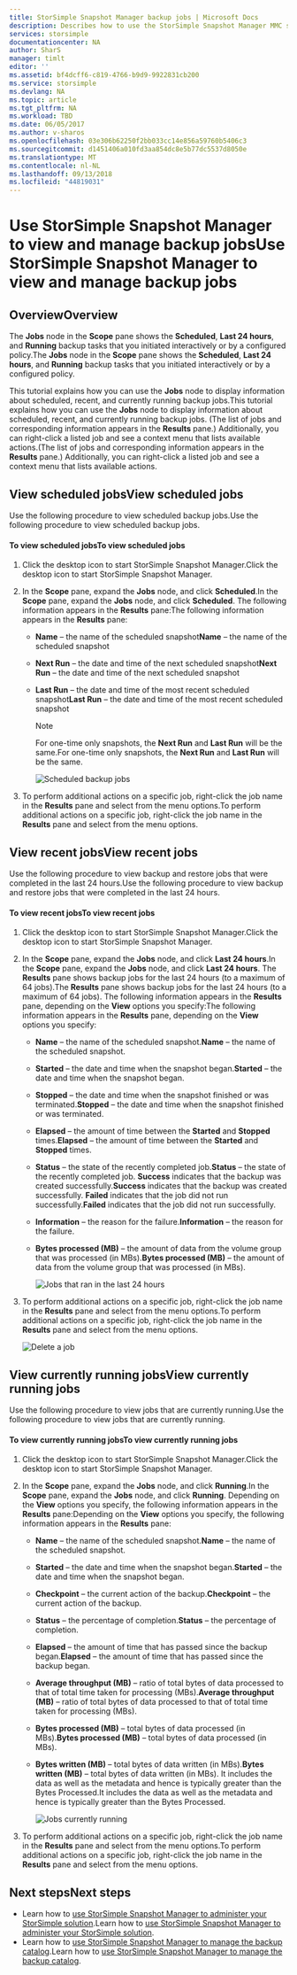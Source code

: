 ```yaml
---
title: StorSimple Snapshot Manager backup jobs | Microsoft Docs
description: Describes how to use the StorSimple Snapshot Manager MMC snap-in to view and manage scheduled, currently running, and completed backup jobs.
services: storsimple
documentationcenter: NA
author: SharS
manager: timlt
editor: ''
ms.assetid: bf4dcff6-c819-4766-b9d9-9922831cb200
ms.service: storsimple
ms.devlang: NA
ms.topic: article
ms.tgt_pltfrm: NA
ms.workload: TBD
ms.date: 06/05/2017
ms.author: v-sharos
ms.openlocfilehash: 03e306b62250f2bb033cc14e856a59760b5406c3
ms.sourcegitcommit: d1451406a010fd3aa854dc8e5b77dc5537d8050e
ms.translationtype: MT
ms.contentlocale: nl-NL
ms.lasthandoff: 09/13/2018
ms.locfileid: "44819031"
---
```

# <a name="use-storsimple-snapshot-manager-to-view-and-manage-backup-jobs"></a><span data-ttu-id="1aa71-103">Use StorSimple Snapshot Manager to view and manage backup jobs</span><span class="sxs-lookup"><span data-stu-id="1aa71-103">Use StorSimple Snapshot Manager to view and manage backup jobs</span></span>

## <a name="overview"></a><span data-ttu-id="1aa71-104">Overview</span><span class="sxs-lookup"><span data-stu-id="1aa71-104">Overview</span></span>
<span data-ttu-id="1aa71-105">The **Jobs** node in the **Scope** pane shows the **Scheduled**, **Last 24 hours**, and **Running** backup tasks that you initiated interactively or by a configured policy.</span><span class="sxs-lookup"><span data-stu-id="1aa71-105">The **Jobs** node in the **Scope** pane shows the **Scheduled**, **Last 24 hours**, and **Running** backup tasks that you initiated interactively or by a configured policy.</span></span> 

<span data-ttu-id="1aa71-106">This tutorial explains how you can use the **Jobs** node to display information about scheduled, recent, and currently running backup jobs.</span><span class="sxs-lookup"><span data-stu-id="1aa71-106">This tutorial explains how you can use the **Jobs** node to display information about scheduled, recent, and currently running backup jobs.</span></span> <span data-ttu-id="1aa71-107">(The list of jobs and corresponding information appears in the **Results** pane.) Additionally, you can right-click a listed job and see a context menu that lists available actions.</span><span class="sxs-lookup"><span data-stu-id="1aa71-107">(The list of jobs and corresponding information appears in the **Results** pane.) Additionally, you can right-click a listed job and see a context menu that lists available actions.</span></span>

## <a name="view-scheduled-jobs"></a><span data-ttu-id="1aa71-108">View scheduled jobs</span><span class="sxs-lookup"><span data-stu-id="1aa71-108">View scheduled jobs</span></span>
<span data-ttu-id="1aa71-109">Use the following procedure to view scheduled backup jobs.</span><span class="sxs-lookup"><span data-stu-id="1aa71-109">Use the following procedure to view scheduled backup jobs.</span></span>

#### <a name="to-view-scheduled-jobs"></a><span data-ttu-id="1aa71-110">To view scheduled jobs</span><span class="sxs-lookup"><span data-stu-id="1aa71-110">To view scheduled jobs</span></span>
1. <span data-ttu-id="1aa71-111">Click the desktop icon to start StorSimple Snapshot Manager.</span><span class="sxs-lookup"><span data-stu-id="1aa71-111">Click the desktop icon to start StorSimple Snapshot Manager.</span></span> 
2. <span data-ttu-id="1aa71-112">In the **Scope** pane, expand the **Jobs** node, and click **Scheduled**.</span><span class="sxs-lookup"><span data-stu-id="1aa71-112">In the **Scope** pane, expand the **Jobs** node, and click **Scheduled**.</span></span> <span data-ttu-id="1aa71-113">The following information appears in the **Results** pane:</span><span class="sxs-lookup"><span data-stu-id="1aa71-113">The following information appears in the **Results** pane:</span></span>
   
   * <span data-ttu-id="1aa71-114">**Name** – the name of the scheduled snapshot</span><span class="sxs-lookup"><span data-stu-id="1aa71-114">**Name** – the name of the scheduled snapshot</span></span>
   * <span data-ttu-id="1aa71-115">**Next Run** – the date and time of the next scheduled snapshot</span><span class="sxs-lookup"><span data-stu-id="1aa71-115">**Next Run** – the date and time of the next scheduled snapshot</span></span>
   * <span data-ttu-id="1aa71-116">**Last Run** – the date and time of the most recent scheduled snapshot</span><span class="sxs-lookup"><span data-stu-id="1aa71-116">**Last Run** – the date and time of the most recent scheduled snapshot</span></span>
     
     > [!NOTE]
     > <span data-ttu-id="1aa71-117">For one-time only snapshots, the **Next Run** and **Last Run** will be the same.</span><span class="sxs-lookup"><span data-stu-id="1aa71-117">For one-time only snapshots, the **Next Run** and **Last Run** will be the same.</span></span>
     
     ![Scheduled backup jobs](./media/storsimple-snapshot-manager-manage-backup-jobs/HCS_SSM_Jobs_scheduled.png) 
3. <span data-ttu-id="1aa71-119">To perform additional actions on a specific job, right-click the job name in the **Results** pane and select from the menu options.</span><span class="sxs-lookup"><span data-stu-id="1aa71-119">To perform additional actions on a specific job, right-click the job name in the **Results** pane and select from the menu options.</span></span>

## <a name="view-recent-jobs"></a><span data-ttu-id="1aa71-120">View recent jobs</span><span class="sxs-lookup"><span data-stu-id="1aa71-120">View recent jobs</span></span>
<span data-ttu-id="1aa71-121">Use the following procedure to view backup and restore jobs that were completed in the last 24 hours.</span><span class="sxs-lookup"><span data-stu-id="1aa71-121">Use the following procedure to view backup and restore jobs that were completed in the last 24 hours.</span></span>

#### <a name="to-view-recent-jobs"></a><span data-ttu-id="1aa71-122">To view recent jobs</span><span class="sxs-lookup"><span data-stu-id="1aa71-122">To view recent jobs</span></span>
1. <span data-ttu-id="1aa71-123">Click the desktop icon to start StorSimple Snapshot Manager.</span><span class="sxs-lookup"><span data-stu-id="1aa71-123">Click the desktop icon to start StorSimple Snapshot Manager.</span></span>
2. <span data-ttu-id="1aa71-124">In the **Scope** pane, expand the **Jobs** node, and click **Last 24 hours**.</span><span class="sxs-lookup"><span data-stu-id="1aa71-124">In the **Scope** pane, expand the **Jobs** node, and click **Last 24 hours**.</span></span> <span data-ttu-id="1aa71-125">The **Results** pane shows backup jobs for the last 24 hours (to a maximum of 64 jobs).</span><span class="sxs-lookup"><span data-stu-id="1aa71-125">The **Results** pane shows backup jobs for the last 24 hours (to a maximum of 64 jobs).</span></span> <span data-ttu-id="1aa71-126">The following information appears in the **Results** pane, depending on the **View** options you specify:</span><span class="sxs-lookup"><span data-stu-id="1aa71-126">The following information appears in the **Results** pane, depending on the **View** options you specify:</span></span>
   
   * <span data-ttu-id="1aa71-127">**Name** – the name of the scheduled snapshot.</span><span class="sxs-lookup"><span data-stu-id="1aa71-127">**Name** – the name of the scheduled snapshot.</span></span>
   * <span data-ttu-id="1aa71-128">**Started** – the date and time when the snapshot began.</span><span class="sxs-lookup"><span data-stu-id="1aa71-128">**Started** – the date and time when the snapshot began.</span></span>
   * <span data-ttu-id="1aa71-129">**Stopped** – the date and time when the snapshot finished or was terminated.</span><span class="sxs-lookup"><span data-stu-id="1aa71-129">**Stopped** – the date and time when the snapshot finished or was terminated.</span></span>
   * <span data-ttu-id="1aa71-130">**Elapsed** – the amount of time between the **Started** and **Stopped** times.</span><span class="sxs-lookup"><span data-stu-id="1aa71-130">**Elapsed** – the amount of time between the **Started** and **Stopped** times.</span></span>
   * <span data-ttu-id="1aa71-131">**Status** – the state of the recently completed job.</span><span class="sxs-lookup"><span data-stu-id="1aa71-131">**Status** – the state of the recently completed job.</span></span> <span data-ttu-id="1aa71-132">**Success** indicates that the backup was created successfully.</span><span class="sxs-lookup"><span data-stu-id="1aa71-132">**Success** indicates that the backup was created successfully.</span></span> <span data-ttu-id="1aa71-133">**Failed** indicates that the job did not run successfully.</span><span class="sxs-lookup"><span data-stu-id="1aa71-133">**Failed** indicates that the job did not run successfully.</span></span>
   * <span data-ttu-id="1aa71-134">**Information** – the reason for the failure.</span><span class="sxs-lookup"><span data-stu-id="1aa71-134">**Information** – the reason for the failure.</span></span>
   * <span data-ttu-id="1aa71-135">**Bytes processed (MB)** – the amount of data from the volume group that was processed (in MBs).</span><span class="sxs-lookup"><span data-stu-id="1aa71-135">**Bytes processed (MB)** – the amount of data from the volume group that was processed (in MBs).</span></span> 
     
     ![Jobs that ran in the last 24 hours](./media/storsimple-snapshot-manager-manage-backup-jobs/HCS_SSM_Jobs_Last_24_hours.png) 
3. <span data-ttu-id="1aa71-137">To perform additional actions on a specific job, right-click the job name in the **Results** pane and select from the menu options.</span><span class="sxs-lookup"><span data-stu-id="1aa71-137">To perform additional actions on a specific job, right-click the job name in the **Results** pane and select from the menu options.</span></span>
   
    ![Delete a job](./media/storsimple-snapshot-manager-manage-backup-catalog/HCS_SSM_Delete_backup.png)

## <a name="view-currently-running-jobs"></a><span data-ttu-id="1aa71-139">View currently running jobs</span><span class="sxs-lookup"><span data-stu-id="1aa71-139">View currently running jobs</span></span>
<span data-ttu-id="1aa71-140">Use the following procedure to view jobs that are currently running.</span><span class="sxs-lookup"><span data-stu-id="1aa71-140">Use the following procedure to view jobs that are currently running.</span></span>

#### <a name="to-view-currently-running-jobs"></a><span data-ttu-id="1aa71-141">To view currently running jobs</span><span class="sxs-lookup"><span data-stu-id="1aa71-141">To view currently running jobs</span></span>
1. <span data-ttu-id="1aa71-142">Click the desktop icon to start StorSimple Snapshot Manager.</span><span class="sxs-lookup"><span data-stu-id="1aa71-142">Click the desktop icon to start StorSimple Snapshot Manager.</span></span>
2. <span data-ttu-id="1aa71-143">In the **Scope** pane, expand the **Jobs** node, and click **Running**.</span><span class="sxs-lookup"><span data-stu-id="1aa71-143">In the **Scope** pane, expand the **Jobs** node, and click **Running**.</span></span> <span data-ttu-id="1aa71-144">Depending on the **View** options you specify, the following information appears in the **Results** pane:</span><span class="sxs-lookup"><span data-stu-id="1aa71-144">Depending on the **View** options you specify, the following information appears in the **Results** pane:</span></span>
   
   * <span data-ttu-id="1aa71-145">**Name** – the name of the scheduled snapshot.</span><span class="sxs-lookup"><span data-stu-id="1aa71-145">**Name** – the name of the scheduled snapshot.</span></span>
   * <span data-ttu-id="1aa71-146">**Started** – the date and time when the snapshot began.</span><span class="sxs-lookup"><span data-stu-id="1aa71-146">**Started** – the date and time when the snapshot began.</span></span>
   * <span data-ttu-id="1aa71-147">**Checkpoint** – the current action of the backup.</span><span class="sxs-lookup"><span data-stu-id="1aa71-147">**Checkpoint** – the current action of the backup.</span></span>
   * <span data-ttu-id="1aa71-148">**Status** – the percentage of completion.</span><span class="sxs-lookup"><span data-stu-id="1aa71-148">**Status** – the percentage of completion.</span></span>
   * <span data-ttu-id="1aa71-149">**Elapsed** – the amount of time that has passed since the backup began.</span><span class="sxs-lookup"><span data-stu-id="1aa71-149">**Elapsed** – the amount of time that has passed since the backup began.</span></span> 
   * <span data-ttu-id="1aa71-150">**Average throughput (MB)** – ratio of total bytes of data processed to that of total time taken for processing (MBs).</span><span class="sxs-lookup"><span data-stu-id="1aa71-150">**Average throughput (MB)** – ratio of total bytes of data processed to that of total time taken for processing (MBs).</span></span>
   * <span data-ttu-id="1aa71-151">**Bytes processed (MB)** – total bytes of data processed (in MBs).</span><span class="sxs-lookup"><span data-stu-id="1aa71-151">**Bytes processed (MB)** – total bytes of data processed (in MBs).</span></span>
   * <span data-ttu-id="1aa71-152">**Bytes written (MB)** – total bytes of data written (in MBs).</span><span class="sxs-lookup"><span data-stu-id="1aa71-152">**Bytes written (MB)** – total bytes of data written (in MBs).</span></span> <span data-ttu-id="1aa71-153">It includes the data as well as the metadata and hence is typically greater than the Bytes Processed.</span><span class="sxs-lookup"><span data-stu-id="1aa71-153">It includes the data as well as the metadata and hence is typically greater than the Bytes Processed.</span></span>
     
     ![Jobs currently running](./media/storsimple-snapshot-manager-manage-backup-jobs/HCS_SSM_Jobs_running.png)
3. <span data-ttu-id="1aa71-155">To perform additional actions on a specific job, right-click the job name in the **Results** pane and select from the menu options.</span><span class="sxs-lookup"><span data-stu-id="1aa71-155">To perform additional actions on a specific job, right-click the job name in the **Results** pane and select from the menu options.</span></span>

## <a name="next-steps"></a><span data-ttu-id="1aa71-156">Next steps</span><span class="sxs-lookup"><span data-stu-id="1aa71-156">Next steps</span></span>
* <span data-ttu-id="1aa71-157">Learn how to [use StorSimple Snapshot Manager to administer your StorSimple solution](storsimple-snapshot-manager-admin.md).</span><span class="sxs-lookup"><span data-stu-id="1aa71-157">Learn how to [use StorSimple Snapshot Manager to administer your StorSimple solution](storsimple-snapshot-manager-admin.md).</span></span>
* <span data-ttu-id="1aa71-158">Learn how to [use StorSimple Snapshot Manager to manage the backup catalog](storsimple-snapshot-manager-manage-backup-catalog.md).</span><span class="sxs-lookup"><span data-stu-id="1aa71-158">Learn how to [use StorSimple Snapshot Manager to manage the backup catalog](storsimple-snapshot-manager-manage-backup-catalog.md).</span></span>

